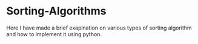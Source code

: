 # Sorting-Algorithms
Here I have made a brief exaplnation on various types of sorting algorithm  and how to implement it using python.
